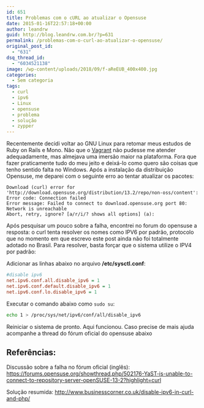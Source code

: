 ```yaml
---
id: 651
title: Problemas com o cURL ao atualizar o Opensuse
date: 2015-01-16T22:57:18+00:00
author: leandrw
guid: http://blog.leandrw.com.br/?p=631
permalink: /problemas-com-o-curl-ao-atualizar-o-opensuse/
original_post_id:
  - "631"
dsq_thread_id:
  - "6034521138"
image: /wp-content/uploads/2018/09/f-aReEUB_400x400.jpg
categories:
  - Sem categoria
tags:
  - curl
  - ipv6
  - Linux
  - opensuse
  - problema
  - solução
  - zypper
---
```

Recentemente decidi voltar ao GNU Linux para retomar meus estudos de Ruby on Rails e Mono. Não que o <a href="https://www.vagrantup.com/" target="_blank" rel="noopener">Vagrant</a> não pudesse me atender adequadamente, mas almejava uma imersão maior na plataforma. Fora que fazer praticamente tudo do meu jeito e deixá-lo como quero são coisas que tenho sentido falta no Windows. Após a instalação da distribuição Opensuse, me deparei com o seguinte erro ao tentar atualizar os pacotes:
```
Download (curl) error for 'http://download.opensuse.org/distribution/13.2/repo/non-oss/content':
Error code: Connection failed
Error message: Failed to connect to download.opensuse.org port 80: Network is unreachable
Abort, retry, ignore? [a/r/i/? shows all options] (a):
```

Após pesquisar um pouco sobre a falha, encontrei no forum do opensuse a resposta: o curl tenta resolver os nomes como IPV6 por padrão, protocolo que no momento em que escrevo este post ainda não foi totalmente adotado no Brasil. Para resolver, basta forçar que o sistema utilize o IPV4 por padrão:

Adicionar as linhas abaixo no arquivo <strong>/etc/sysctl.conf</strong>:
```ini
#disable ipv6
net.ipv6.conf.all.disable_ipv6 = 1
net.ipv6.conf.default.disable_ipv6 = 1
net.ipv6.conf.lo.disable_ipv6 = 1
```

Executar o comando abaixo como <code>sudo su</code>:
```bash
echo 1 > /proc/sys/net/ipv6/conf/all/disable_ipv6
```

Reiniciar o sistema de pronto. Aqui funcionou. Caso precise de mais ajuda acompanhe a thread do fórum oficial do opensuse abaixo

<h2>Referências:</h2>
Discussão sobre a falha no fórum oficial (inglês):
<a href="https://forums.opensuse.org/showthread.php/502176-YaST-is-unable-to-connect-to-repository-server-openSUSE-13-2?highlight=curl" target="_blank" rel="noopener">https://forums.opensuse.org/showthread.php/502176-YaST-is-unable-to-connect-to-repository-server-openSUSE-13-2?highlight=curl</a>

Solução resumida:
<a href="http://www.businesscorner.co.uk/disable-ipv6-in-curl-and-php/" target="_blank" rel="noopener">http://www.businesscorner.co.uk/disable-ipv6-in-curl-and-php/</a>
